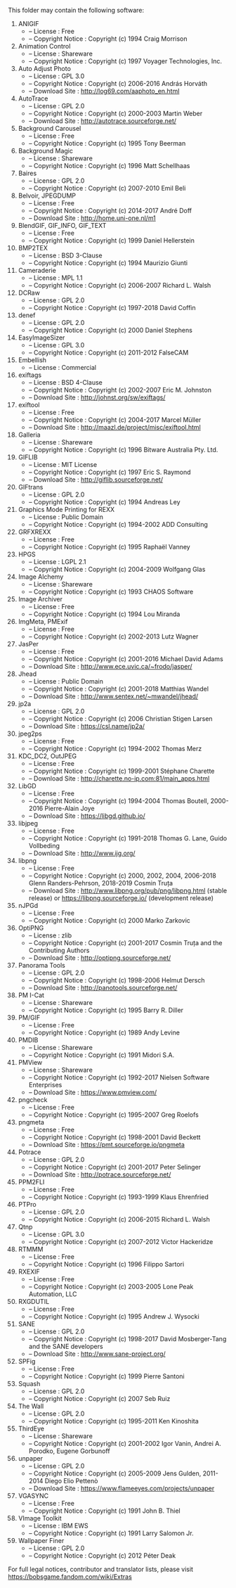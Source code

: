 ﻿This folder may contain the following software:

1. ANIGIF
   - – License : Free
   - – Copyright Notice : Copyright (c) 1994 Craig Morrison
2. Animation Control
   - – License : Shareware
   - – Copyright Notice : Copyright (c) 1997 Voyager Technologies, Inc.
3. Auto Adjust Photo
   - – License : GPL 3.0
   - – Copyright Notice : Copyright (c) 2006-2016 András Horváth
   - – Download Site : http://log69.com/aaphoto_en.html
4. AutoTrace
   - – License : GPL 2.0
   - – Copyright Notice : Copyright (c) 2000-2003 Martin Weber
   - – Download Site : http://autotrace.sourceforge.net/
5. Background Carousel
   - – License : Free
   - – Copyright Notice : Copyright (c) 1995 Tony Beerman
6. Background Magic
   - – License : Shareware
   - – Copyright Notice : Copyright (c) 1996 Matt Schellhaas
7. Baires
   - – License : GPL 2.0
   - – Copyright Notice : Copyright (c) 2007-2010 Emil Beli
8. Belvoir, JPEGDUMP
   - – License : Free
   - – Copyright Notice : Copyright (c) 2014-2017 André Doff
   - – Download Site : http://home.uni-one.nl/m1
9. BlendGIF, GIF_INFO, GIF_TEXT
   - – License : Free
   - – Copyright Notice : Copyright (c) 1999 Daniel Hellerstein
10. BMP2TEX
    - – License : BSD 3-Clause
    - – Copyright Notice : Copyright (c) 1994 Maurizio Giunti
11. Cameraderie
    - – License : MPL 1.1
    - – Copyright Notice : Copyright (c) 2006-2007 Richard L. Walsh
12. DCRaw
    - – License : GPL 2.0
    - – Copyright Notice : Copyright (c) 1997-2018 David Coffin
13. denef
    - – License : GPL 2.0
    - – Copyright Notice : Copyright (c) 2000 Daniel Stephens
14. EasyImageSizer
    - – License : GPL 3.0
    - – Copyright Notice : Copyright (c) 2011-2012 FalseCAM
15. Embellish
    - – License : Commercial
16. exiftags
    - – License : BSD 4-Clause
    - – Copyright Notice : Copyright (c) 2002-2007 Eric M. Johnston
    - – Download Site : http://johnst.org/sw/exiftags/
17. exiftool
    - – License : Free
    - – Copyright Notice : Copyright (c) 2004-2017 Marcel Müller
    - – Download Site : http://maazl.de/project/misc/exiftool.html
18. Galleria
    - – License : Shareware
    - – Copyright Notice : Copyright (c) 1996 Bitware Australia Pty. Ltd.
19. GIFLIB
    - – License : MIT License
    - – Copyright Notice : Copyright (c) 1997 Eric S. Raymond
    - – Download Site : http://giflib.sourceforge.net/
20. GIFtrans
    - – License : GPL 2.0
    - – Copyright Notice : Copyright (c) 1994 Andreas Ley
21. Graphics Mode Printing for REXX
    - – License : Public Domain
    - – Copyright Notice : Copyright (c) 1994-2002 ADD Consulting
22. GRFXREXX
    - – License : Free
    - – Copyright Notice : Copyright (c) 1995 Raphaël Vanney
23. HPGS
    - – License : LGPL 2.1
    - – Copyright Notice : Copyright (c) 2004-2009 Wolfgang Glas
24. Image Alchemy
    - – License : Shareware
    - – Copyright Notice : Copyright (c) 1993 CHAOS Software
25. Image Archiver
    - – License : Free
    - – Copyright Notice : Copyright (c) 1994 Lou Miranda
26. ImgMeta, PMExif
    - – License : Free
    - – Copyright Notice : Copyright (c) 2002-2013 Lutz Wagner
27. JasPer
    - – License : Free
    - – Copyright Notice : Copyright (c) 2001-2016 Michael David Adams
    - – Download Site : http://www.ece.uvic.ca/~frodo/jasper/
28. Jhead
    - – License : Public Domain
    - – Copyright Notice : Copyright (c) 2001-2018 Matthias Wandel
    - – Download Site : http://www.sentex.net/~mwandel/jhead/
29. jp2a
    - – License : GPL 2.0
    - – Copyright Notice : Copyright (c) 2006 Christian Stigen Larsen
    - – Download Site : https://csl.name/jp2a/
30. jpeg2ps
    - – License : Free
    - – Copyright Notice : Copyright (c) 1994-2002 Thomas Merz
31. KDC_DC2, OutJPEG
    - – License : Free
    - – Copyright Notice : Copyright (c) 1999-2001 Stéphane Charette
    - – Download Site : http://charette.no-ip.com:81/main_apps.html
32. LibGD
    - – License : Free
    - – Copyright Notice : Copyright (c) 1994-2004 Thomas Boutell, 2000-2016 Pierre-Alain Joye
    - – Download Site : https://libgd.github.io/
33. libjpeg
    - – License : Free
    - – Copyright Notice : Copyright (c) 1991-2018 Thomas G. Lane, Guido Vollbeding
    - – Download Site : http://www.ijg.org/
34. libpng
    - – License : Free
    - – Copyright Notice : Copyright (c) 2000, 2002, 2004, 2006-2018 Glenn Randers-Pehrson, 2018-2019 Cosmin Truța
    - – Download Site : http://www.libpng.org/pub/png/libpng.html (stable release) or https://libpng.sourceforge.io/ (development release)
35. nJPGd
    - – License : Free
    - – Copyright Notice : Copyright (c) 2000 Marko Zarkovic
36. OptiPNG
    - – License : zlib
    - – Copyright Notice : Copyright (c) 2001-2017 Cosmin Truța and the Contributing Authors
    - – Download Site : http://optipng.sourceforge.net/
37. Panorama Tools
    - – License : GPL 2.0
    - – Copyright Notice : Copyright (c) 1998-2006 Helmut Dersch
    - – Download Site : http://panotools.sourceforge.net/
38. PM I-Cat
    - – License : Shareware
    - – Copyright Notice : Copyright (c) 1995 Barry R. Diller
39. PM/GIF
    - – License : Free
    - – Copyright Notice : Copyright (c) 1989 Andy Levine
40. PMDIB
    - – License : Shareware
    - – Copyright Notice : Copyright (c) 1991 Midori S.A.
41. PMView
    - – License : Shareware
    - – Copyright Notice : Copyright (c) 1992-2017 Nielsen Software Enterprises
    - – Download Site : https://www.pmview.com/
42. pngcheck
    - – License : Free
    - – Copyright Notice : Copyright (c) 1995-2007 Greg Roelofs
43. pngmeta
    - – License : Free
    - – Copyright Notice : Copyright (c) 1998-2001 David Beckett
    - – Download Site : https://pmt.sourceforge.io/pngmeta
44. Potrace
    - – License : GPL 2.0
    - – Copyright Notice : Copyright (c) 2001-2017 Peter Selinger
    - – Download Site : http://potrace.sourceforge.net/
45. PPM2FLI
    - – License : Free
    - – Copyright Notice : Copyright (c) 1993-1999 Klaus Ehrenfried
46. PTPro
    - – License : GPL 2.0
    - – Copyright Notice : Copyright (c) 2006-2015 Richard L. Walsh
47. Qtnp
    - – License : GPL 3.0
    - – Copyright Notice : Copyright (c) 2007-2012 Victor Hackeridze
48. RTMMM
    - – License : Free
    - – Copyright Notice : Copyright (c) 1996 Filippo Sartori
49. RXEXIF
    - – License : Free
    - – Copyright Notice : Copyright (c) 2003-2005 Lone Peak Automation, LLC
50. RXGDUTIL
    - – License : Free
    - – Copyright Notice : Copyright (c) 1995 Andrew J. Wysocki
51. SANE
    - – License : GPL 2.0
    - – Copyright Notice : Copyright (c) 1998-2017 David Mosberger-Tang and the SANE developers
    - – Download Site : http://www.sane-project.org/
52. SPFig
    - – License : Free
    - – Copyright Notice : Copyright (c) 1999 Pierre Santoni
53. Squash
    - – License : GPL 2.0
    - – Copyright Notice : Copyright (c) 2007 Seb Ruiz
54. The Wall
    - – License : GPL 2.0
    - – Copyright Notice : Copyright (c) 1995-2011 Ken Kinoshita
55. ThirdEye
    - – License : Shareware
    - – Copyright Notice : Copyright (c) 2001-2002 Igor Vanin, Andrei A. Porodko, Eugene Gorbunoff
56. unpaper
    - – License : GPL 2.0
    - – Copyright Notice : Copyright (c) 2005-2009 Jens Gulden, 2011-2014 Diego Elio Pettenò
    - – Download Site : https://www.flameeyes.com/projects/unpaper
57. VGASYNC
    - – License : Free
    - – Copyright Notice : Copyright (c) 1991 John B. Thiel
58. VImage Toolkit
    - – License : IBM EWS
    - – Copyright Notice : Copyright (c) 1991 Larry Salomon Jr.
59. Wallpaper Finer
    - – License : GPL 2.0
    - – Copyright Notice : Copyright (c) 2012 Péter Deak

For full legal notices, contributor and translator lists, please visit https://bobsgame.fandom.com/wiki/Extras